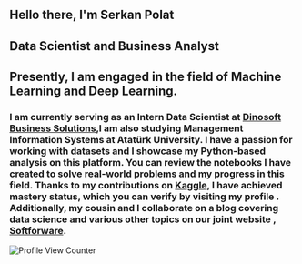 Hello there, I'm Serkan Polat
------------------------------------
Data Scientist and Business Analyst
------------------------------------
Presently, I am engaged in the field of Machine Learning and Deep Learning.
------------------------------------
### I am currently serving as an Intern Data Scientist at [Dinosoft Business Solutions](https://dinosoft.com.tr/),I am also studying Management Information Systems at Atatürk University. I have a passion for working with datasets and I showcase my Python-based analysis on this platform. You can review the notebooks I have created to solve real-world problems and my progress in this field. Thanks to my contributions on [Kaggle](https://www.kaggle.com/serkanp), I have achieved mastery status, which you can verify by visiting my profile . Additionally, my cousin and I collaborate on a blog covering data science and various other topics on our joint website , [Softforware](https://softforware.tech/).

![Profile View Counter](https://komarev.com/ghpvc/?username=serkannpolatt)












